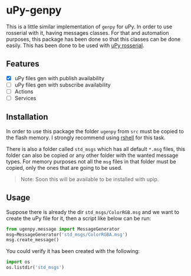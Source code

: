 # uPy-genpy

This is a little similar implementation of `genpy` for uPy. In order to use rosserial with it, having messages classes. For that and automation purposes, this package has been done so that this classes can be done easily. This has been done to be used with [uPy rosserial](https://github.com/FunPythonEC/uPy-rosserial).

## Features

- [x] uPy files gen with publish availability
- [ ] uPy files gen with subscribe availability
- [ ] Actions
- [ ] Services

## Installation
In order to use this package the folder `ugenpy` from `src` must be copied to the flash memory. I strongly recommend using [rshell](https://github.com/dhylands/rshell) for this task. 

There is also a folder called `std_msgs` which has all default `*.msg` files, this folder can also be copied or any other folder with the wanted message types. For memory purposes not all the `msg` files in that folder must be copied, only the ones that are going to be used.

>Note: Soon this will be available to be installed with upip.

## Usage

Suppose there is already the dir `std_msgs/ColorRGB.msg` and we want to create the uPy file for it, then a script like below can be run:

``` python
from ugenpy.message import MessageGenerator
msg=MessageGenerator('std_msgs/ColorRGBA.msg')
msg.create_message()
```

You could verify it has been created with the following:
``` python
import os
os.listdir('std_msgs')
```

